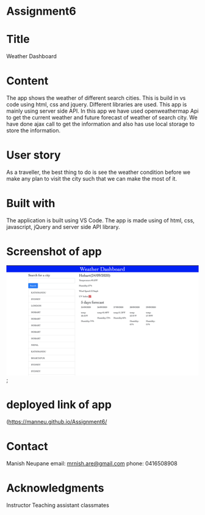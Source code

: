 # Assignment6
# Title
Weather Dashboard

# Content
The app shows the weather of different search cities. This is build in vs code using html, css and jquery. Different libraries are used. This app is mainly using server side API. In this app we have used openweathermap Api to get the current weather and future forecast of weather of search city. We have done ajax call to get the information and also has use local storage to store the information.

# User story
As a traveller, the best thing to do is see the weather condition before we make any plan to visit the city such that we can make the most of it.


# Built with
The application is built using VS Code. The app is made using of html, css, javascript, jQuery and server side API library.
 
# Screenshot of app
![weather dashboard screenshot](https://github.com/ManNeu/Assignment6/blob/master/weather%20dashboard.png);

# deployed link of app
(https://manneu.github.io/Assignment6/

# Contact
Manish Neupane
email: mrnish.are@gmail.com
phone: 0416508908

# Acknowledgments
Instructor
Teaching assistant 
classmates
